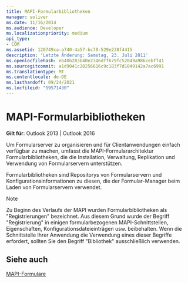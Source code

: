 ```yaml
---
title: MAPI-Formularbibliotheken
manager: soliver
ms.date: 11/16/2014
ms.audience: Developer
ms.localizationpriority: medium
api_type:
- COM
ms.assetid: 120749ca-a740-4a57-bc70-529e238f4415
description: 'Letzte Änderung: Samstag, 23. Juli 2011'
ms.openlocfilehash: eb40b283b40e2346dff679fc52049a986cebff41
ms.sourcegitcommit: a1d9041c20256616c9c183f7d1049142a7ac6991
ms.translationtype: MT
ms.contentlocale: de-DE
ms.lasthandoff: 09/24/2021
ms.locfileid: "59571430"
---
```

# <a name="mapi-form-libraries"></a>MAPI-Formularbibliotheken

  
  
**Gilt für**: Outlook 2013 | Outlook 2016 
  
Um Formularserver zu organisieren und für Clientanwendungen einfach verfügbar zu machen, umfasst die MAPI-Formulararchitektur Formularbibliotheken, die die Installation, Verwaltung, Replikation und Verwendung von Formularservern unterstützen.
  
Formularbibliotheken sind Repositorys von Formularservern und Konfigurationsinformationen zu diesen, die der Formular-Manager beim Laden von Formularservern verwendet. 
  
> [!NOTE]
> Zu Beginn des Verlaufs der MAPI wurden Formularbibliotheken als "Registrierungen" bezeichnet. Aus diesem Grund wurde der Begriff "Registrierung" in einigen formularbezogenen MAPI-Schnittstellen, Eigenschaften, Konfigurationsdateieinträgen usw. beibehalten. Wenn die Schnittstelle Ihrer Anwendung die Verwendung eines dieser Begriffe erfordert, sollten Sie den Begriff "Bibliothek" ausschließlich verwenden. 
  
## <a name="see-also"></a>Siehe auch



[MAPI-Formulare](mapi-forms.md)

